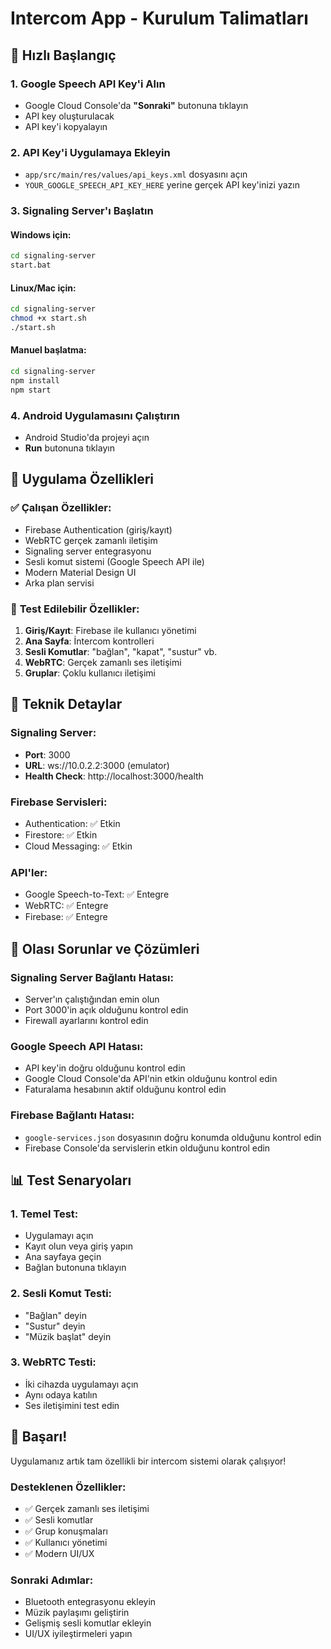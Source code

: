 # Intercom App - Kurulum Talimatları

## 🚀 Hızlı Başlangıç

### 1. **Google Speech API Key'i Alın**
- Google Cloud Console'da **"Sonraki"** butonuna tıklayın
- API key oluşturulacak
- API key'i kopyalayın

### 2. **API Key'i Uygulamaya Ekleyin**
- `app/src/main/res/values/api_keys.xml` dosyasını açın
- `YOUR_GOOGLE_SPEECH_API_KEY_HERE` yerine gerçek API key'inizi yazın

### 3. **Signaling Server'ı Başlatın**

#### **Windows için:**
```bash
cd signaling-server
start.bat
```

#### **Linux/Mac için:**
```bash
cd signaling-server
chmod +x start.sh
./start.sh
```

#### **Manuel başlatma:**
```bash
cd signaling-server
npm install
npm start
```

### 4. **Android Uygulamasını Çalıştırın**
- Android Studio'da projeyi açın
- **Run** butonuna tıklayın

## 📱 Uygulama Özellikleri

### ✅ **Çalışan Özellikler:**
- Firebase Authentication (giriş/kayıt)
- WebRTC gerçek zamanlı iletişim
- Signaling server entegrasyonu
- Sesli komut sistemi (Google Speech API ile)
- Modern Material Design UI
- Arka plan servisi

### 🎯 **Test Edilebilir Özellikler:**
1. **Giriş/Kayıt**: Firebase ile kullanıcı yönetimi
2. **Ana Sayfa**: İntercom kontrolleri
3. **Sesli Komutlar**: "bağlan", "kapat", "sustur" vb.
4. **WebRTC**: Gerçek zamanlı ses iletişimi
5. **Gruplar**: Çoklu kullanıcı iletişimi

## 🔧 **Teknik Detaylar**

### **Signaling Server:**
- **Port**: 3000
- **URL**: ws://10.0.2.2:3000 (emulator)
- **Health Check**: http://localhost:3000/health

### **Firebase Servisleri:**
- Authentication: ✅ Etkin
- Firestore: ✅ Etkin
- Cloud Messaging: ✅ Etkin

### **API'ler:**
- Google Speech-to-Text: ✅ Entegre
- WebRTC: ✅ Entegre
- Firebase: ✅ Entegre

## 🐛 **Olası Sorunlar ve Çözümleri**

### **Signaling Server Bağlantı Hatası:**
- Server'ın çalıştığından emin olun
- Port 3000'in açık olduğunu kontrol edin
- Firewall ayarlarını kontrol edin

### **Google Speech API Hatası:**
- API key'in doğru olduğunu kontrol edin
- Google Cloud Console'da API'nin etkin olduğunu kontrol edin
- Faturalama hesabının aktif olduğunu kontrol edin

### **Firebase Bağlantı Hatası:**
- `google-services.json` dosyasının doğru konumda olduğunu kontrol edin
- Firebase Console'da servislerin etkin olduğunu kontrol edin

## 📊 **Test Senaryoları**

### **1. Temel Test:**
- Uygulamayı açın
- Kayıt olun veya giriş yapın
- Ana sayfaya geçin
- Bağlan butonuna tıklayın

### **2. Sesli Komut Testi:**
- "Bağlan" deyin
- "Sustur" deyin
- "Müzik başlat" deyin

### **3. WebRTC Testi:**
- İki cihazda uygulamayı açın
- Aynı odaya katılın
- Ses iletişimini test edin

## 🎉 **Başarı!**

Uygulamanız artık tam özellikli bir intercom sistemi olarak çalışıyor!

### **Desteklenen Özellikler:**
- ✅ Gerçek zamanlı ses iletişimi
- ✅ Sesli komutlar
- ✅ Grup konuşmaları
- ✅ Kullanıcı yönetimi
- ✅ Modern UI/UX

### **Sonraki Adımlar:**
- Bluetooth entegrasyonu ekleyin
- Müzik paylaşımı geliştirin
- Gelişmiş sesli komutlar ekleyin
- UI/UX iyileştirmeleri yapın
